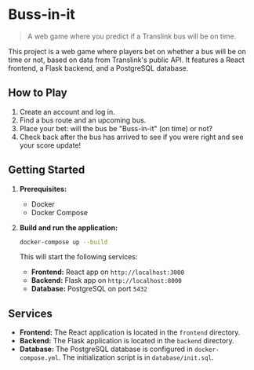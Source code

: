 # Buss-in-it

> A web game where you predict if a Translink bus will be on time.

This project is a web game where players bet on whether a bus will be on time or not, based on data from Translink's public API. It features a React frontend, a Flask backend, and a PostgreSQL database.

## How to Play

1.  Create an account and log in.
2.  Find a bus route and an upcoming bus.
3.  Place your bet: will the bus be "Buss-in-it" (on time) or not?
4.  Check back after the bus has arrived to see if you were right and see your score update!

## Getting Started

1.  **Prerequisites:**
    *   Docker
    *   Docker Compose

2.  **Build and run the application:**

    ```bash
    docker-compose up --build
    ```

    This will start the following services:

    *   **Frontend:** React app on `http://localhost:3000`
    *   **Backend:** Flask app on `http://localhost:8000`
    *   **Database:** PostgreSQL on port `5432`

## Services

-   **Frontend:** The React application is located in the `frontend` directory.
-   **Backend:** The Flask application is located in the `backend` directory.
-   **Database:** The PostgreSQL database is configured in `docker-compose.yml`. The initialization script is in `database/init.sql`.
